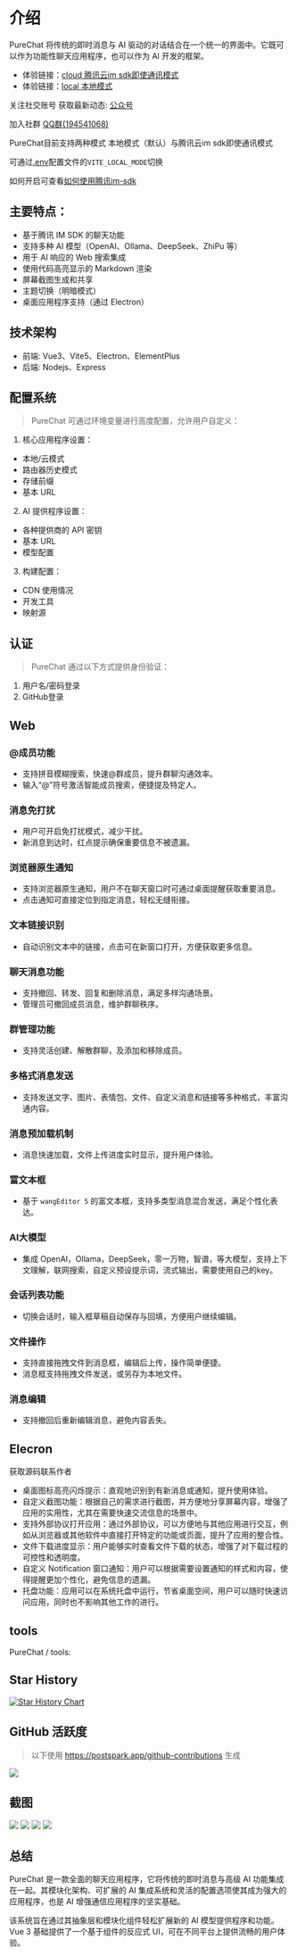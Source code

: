# 介绍

PureChat 将传统的即时消息与 AI 驱动的对话结合在一个统一的界面中。它既可以作为功能性聊天应用程序，也可以作为 AI 开发的框架。
- 体验链接：[cloud 腾讯云im sdk即使通讯模式](https://purechat.cn)
- 体验链接：[local 本地模式](https://local.purechat.cn)

关注社交账号 获取最新动态: [公众号](http://mmbiz.qpic.cn/sz_mmbiz_jpg/jfyEomMz9MYlSVaNrB0yfPKcGm2OmPfCZiaHR9r1Zo0YzSro1T8MonB6OpkcGiamhHD5Sv0LPLYWS2HdaeUamDqQ/0)

加入社群 [QQ群(194541068)](https://jq.qq.com/?_wv=1027&k=Cd4Ihd2J)

<Callout type='tip'>
PureChat目前支持两种模式 本地模式（默认）与腾讯云im sdk即使通讯模式

可通过[.env](https://github.com/Hyk260/PureChat/blob/main/.env#L1)配置文件的`VITE_LOCAL_MODE`切换

如何开启可查看[如何使用腾讯im-sdk](/feedback/questions.html#如何使用腾讯im-sdk)
</Callout>

## 主要特点：

- 基于腾讯 IM SDK 的聊天功能
- 支持多种 AI 模型（OpenAI、Ollama、DeepSeek、ZhiPu 等）
- 用于 AI 响应的 Web 搜索集成
- 使用代码高亮显示的 Markdown 渲染
- 屏幕截图生成和共享
- 主题切换（明暗模式）
- 桌面应用程序支持（通过 Electron）

## 技术架构
- 前端: Vue3、Vite5、Electron、ElementPlus
- 后端: Nodejs、Express

## 配置系统
> PureChat 可通过环境变量进行高度配置，允许用户自定义：
1. 核心应用程序设置：

- 本地/云模式
- 路由器历史模式
- 存储前缀
- 基本 URL
2. AI 提供程序设置：

- 各种提供商的 API 密钥
- 基本 URL
- 模型配置
3. 构建配置：

- CDN 使用情况
- 开发工具
- 映射源

## 认证

> PureChat 通过以下方式提供身份验证：

1. 用户名/密码登录
2. GitHub登录

## Web

### @成员功能
- 支持拼音模糊搜索，快速@群成员，提升群聊沟通效率。
- 输入“@”符号激活智能成员搜索，便捷提及特定人。

### 消息免打扰
- 用户可开启免打扰模式，减少干扰。
- 新消息到达时，红点提示确保重要信息不被遗漏。

### 浏览器原生通知
- 支持浏览器原生通知，用户不在聊天窗口时可通过桌面提醒获取重要消息。
- 点击通知可直接定位到指定消息，轻松无缝衔接。

### 文本链接识别
- 自动识别文本中的链接，点击可在新窗口打开，方便获取更多信息。

### 聊天消息功能
- 支持撤回、转发、回复和删除消息，满足多样沟通场景。
- 管理员可撤回成员消息，维护群聊秩序。

### 群管理功能
- 支持灵活创建、解散群聊，及添加和移除成员。

### 多格式消息发送
- 支持发送文字、图片、表情包、文件、自定义消息和链接等多种格式，丰富沟通内容。

### 消息预加载机制
- 消息快速加载，文件上传进度实时显示，提升用户体验。

### 富文本框
- 基于 `wangEditor 5` 的富文本框，支持多类型消息混合发送，满足个性化表达。

### AI大模型
- 集成 OpenAI，Ollama，DeepSeek，零一万物，智谱，等大模型，支持上下文理解，联网搜索，自定义预设提示词，流式输出，需要使用自己的key。

### 会话列表功能
- 切换会话时，输入框草稿自动保存与回填，方便用户继续编辑。

### 文件操作
- 支持直接拖拽文件到消息框，编辑后上传，操作简单便捷。
- 消息框支持拖拽文件发送，或另存为本地文件。

### 消息编辑
- 支持撤回后重新编辑消息，避免内容丢失。

## Elecron

<Callout type='tip'>
  获取源码联系作者
</Callout>

- 桌面图标高亮闪烁提示：直观地识别到有新消息或通知，提升使用体验。
- 自定义截图功能：根据自己的需求进行截图，并方便地分享屏幕内容，增强了应用的实用性，尤其在需要快速交流信息的场景中。
- 支持外部协议打开应用：通过外部协议，可以方便地与其他应用进行交互，例如从浏览器或其他软件中直接打开特定的功能或页面，提升了应用的整合性。
- 文件下载进度显示：用户能够实时查看文件下载的状态，增强了对下载过程的可控性和透明度。
- 自定义 Notification 窗口通知：用户可以根据需要设置通知的样式和内容，使得提醒更加个性化，避免信息的遗漏。
- 托盘功能：应用可以在系统托盘中运行，节省桌面空间，用户可以随时快速访问应用，同时也不影响其他工作的进行。

## tools

PureChat / tools:

<ContentIntegrations />

## Star History

<!-- https://www.star-history.com/ -->

<!-- ![PurerChat Star History](/screenshot/star-history.png) -->

[![Star History Chart](https://api.star-history.com/svg?repos=Hyk260/PureChat&type=Date)](https://www.star-history.com/#Hyk260/PureChat&Date)

## GitHub 活跃度

> 以下使用 https://postspark.app/github-contributions 生成

<img src="/screenshot/liveness.png">

## 截图

<img src="/screenshot/chat.png">

<img src="/screenshot/discover.png">

<img src="/screenshot/config.png">

<img src="/screenshot/screenshot.png">

<!-- <ContentImages /> -->

## 总结

PureChat 是一款全面的聊天应用程序，它将传统的即时消息与高级 AI 功能集成在一起。其模块化架构、可扩展的 AI 集成系统和灵活的配置选项使其成为强大的应用程序，也是 AI 增强通信应用程序的坚实基础。

该系统旨在通过其抽象层和模块化组件轻松扩展新的 AI 模型提供程序和功能。Vue 3 基础提供了一个基于组件的反应式 UI，可在不同平台上提供流畅的用户体验。